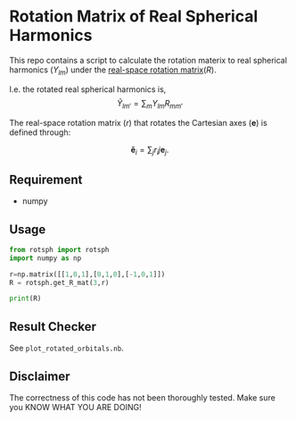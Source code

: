 # Rotation Matrix of Real Spherical Harmonics
This repo contains a script to calculate the rotation materix to real spherical harmonics ($Y_{lm}$) under the [real-space rotation matrix](https://en.wikipedia.org/wiki/Rotation_matrix)($R$).

I.e. the rotated real spherical harmonics is,
$$
\tilde{Y}_{lm'} = \sum_{m} Y_{lm} R_{mm'}
$$

The real-space rotation matrix ($r$) that rotates the Cartesian axes ($\bm{e}$) is defined through:

$$
\bm{\tilde{e}}_i =\sum_j r_ij \bm{e}_j.
$$

## Requirement
- numpy

## Usage

```python
from rotsph import rotsph
import numpy as np

r=np.matrix([[1,0,1],[0,1,0],[-1,0,1]])
R = rotsph.get_R_mat(3,r)

print(R)
```

## Result Checker
See `plot_rotated_orbitals.nb`.

## Disclaimer
The correctness of this code has not been thoroughly tested.
Make sure you KNOW WHAT YOU ARE DOING!
